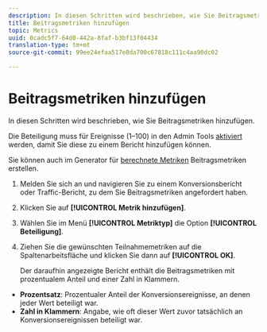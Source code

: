 ```yaml
---
description: In diesen Schritten wird beschrieben, wie Sie Beitragsmetriken hinzufügen.
title: Beitragsmetriken hinzufügen
topic: Metrics
uuid: 0cadc5f7-64d0-442a-8faf-b3bf13f04434
translation-type: tm+mt
source-git-commit: 99ee24efaa517e8da700c67818c111c4aa90dc02

---
```



# Beitragsmetriken hinzufügen

In diesen Schritten wird beschrieben, wie Sie Beitragsmetriken hinzufügen.

Die Beteiligung muss für Ereignisse (1–100) in den Admin Tools [aktiviert](/help/components/c-variables/c-metrics/metrics-participation.md) werden, damit Sie diese zu einem Bericht hinzufügen können.

Sie können auch im Generator für [berechnete Metriken](https://marketing.adobe.com/resources/help/de_DE/analytics/calcmetrics/participation_metric.html) Beitragsmetriken erstellen.

1. Melden Sie sich an und navigieren Sie zu einem Konversionsbericht oder Traffic-Bericht, zu dem Sie Beitragsmetriken angefordert haben.
1. Klicken Sie auf **[!UICONTROL Metrik hinzufügen]**.
1. Wählen Sie im Menü **[!UICONTROL Metriktyp]** die Option **[!UICONTROL Beteiligung]**.
1. Ziehen Sie die gewünschten Teilnahmemetriken auf die Spaltenarbeitsfläche und klicken Sie dann auf **[!UICONTROL OK]**.

   Der daraufhin angezeigte Bericht enthält die Beitragsmetriken mit prozentualem Anteil und einer Zahl in Klammern.

* **Prozentsatz**: Prozentualer Anteil der Konversionsereignisse, an denen jeder Wert beteiligt war.
* **Zahl in Klammern**: Angabe, wie oft dieser Wert zuvor tatsächlich an Konversionsereignissen beteiligt war.

